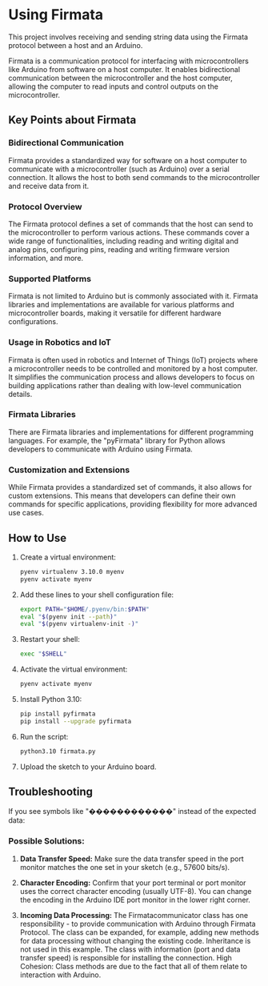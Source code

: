 # Using Firmata

This project involves receiving and sending string data using the Firmata protocol between a host and an Arduino.

Firmata is a communication protocol for interfacing with microcontrollers like Arduino from software on a host computer. It enables bidirectional communication between the microcontroller and the host computer, allowing the computer to read inputs and control outputs on the microcontroller.

## Key Points about Firmata

### Bidirectional Communication
Firmata provides a standardized way for software on a host computer to communicate with a microcontroller (such as Arduino) over a serial connection. It allows the host to both send commands to the microcontroller and receive data from it.

### Protocol Overview
The Firmata protocol defines a set of commands that the host can send to the microcontroller to perform various actions. These commands cover a wide range of functionalities, including reading and writing digital and analog pins, configuring pins, reading and writing firmware version information, and more.

### Supported Platforms
Firmata is not limited to Arduino but is commonly associated with it. Firmata libraries and implementations are available for various platforms and microcontroller boards, making it versatile for different hardware configurations.

### Usage in Robotics and IoT
Firmata is often used in robotics and Internet of Things (IoT) projects where a microcontroller needs to be controlled and monitored by a host computer. It simplifies the communication process and allows developers to focus on building applications rather than dealing with low-level communication details.

### Firmata Libraries
There are Firmata libraries and implementations for different programming languages. For example, the "pyFirmata" library for Python allows developers to communicate with Arduino using Firmata.

### Customization and Extensions
While Firmata provides a standardized set of commands, it also allows for custom extensions. This means that developers can define their own commands for specific applications, providing flexibility for more advanced use cases.

## How to Use

1. Create a virtual environment:
    ```bash
    pyenv virtualenv 3.10.0 myenv
    pyenv activate myenv
    ```

2. Add these lines to your shell configuration file:
    ```bash
    export PATH="$HOME/.pyenv/bin:$PATH"
    eval "$(pyenv init --path)"
    eval "$(pyenv virtualenv-init -)"
    ```

3. Restart your shell:
    ```bash
    exec "$SHELL"
    ```

4. Activate the virtual environment:
    ```bash
    pyenv activate myenv
    ```

5. Install Python 3.10:
    ```bash
    pip install pyfirmata
    pip install --upgrade pyfirmata
    ```

6. Run the script:
    ```bash
    python3.10 firmata.py
    ```

7. Upload the sketch to your Arduino board.

## Troubleshooting

If you see symbols like "������������" instead of the expected data:

### Possible Solutions:

1. **Data Transfer Speed:**
   Make sure the data transfer speed in the port monitor matches the one set in your sketch (e.g., 57600 bits/s).

2. **Character Encoding:**
   Confirm that your port terminal or port monitor uses the correct character encoding (usually UTF-8). You can change the encoding in the Arduino IDE port monitor in the lower right corner.

3. **Incoming Data Processing:**
The Firmatacommunicator class has one responsibility - to provide communication with Arduino through Firmata Protocol.
The class can be expanded, for example, adding new methods for data processing without changing the existing code.
Inheritance is not used in this example.
The class with information (port and data transfer speed) is responsible for installing the connection.
High Cohesion: Class methods are due to the fact that all of them relate to interaction with Arduino.
